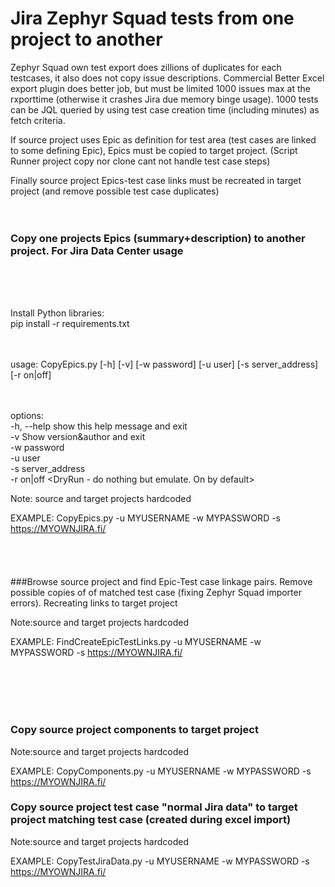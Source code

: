 # Jira Zephyr Squad tests from one project to another 
  
Zephyr Squad own test export does zillions of duplicates for each testcases, it also does not copy issue descriptions. 
Commercial Better Excel export plugin does better job, but must be limited 1000 issues max at the rxporttime (otherwise it crashes Jira due memory binge usage).  1000 tests can be JQL queried by using test case creation time (including minutes) as fetch criteria. 
  
If source project uses Epic as definition for test area (test cases are linked to some defining Epic), Epics must be copied to target project. (Script Runner project copy nor clone cant not handle test case steps)

Finally source project Epics-test case links must be recreated in target project (and remove possible test case duplicates) 
<br />
<br />
<br />   
### Copy one projects Epics (summary+description) to another project. For Jira Data Center usage
<br />
<br />
<br />

Install Python libraries:  
pip install -r requirements.txt    
<br />
<br />

    
usage: CopyEpics.py [-h] [-v] [-w password] [-u user] [-s server_address] [-r on|off]  
<br />
<br />


options:  
  -h, --help         show this help message and exit  
  -v                 Show version&author and exit  
  -w password        <JIRA password>  
  -u user            <JIRA user account>  
  -s server_address  <JIRA service>  
  -r on|off          <DryRun - do nothing but emulate. On by default>
  
  
Note: source and target projects hardcoded  

EXAMPLE: CopyEpics.py -u MYUSERNAME -w MYPASSWORD -s https://MYOWNJIRA.fi/  
<br />
<br />
<br />
<br />
###Browse source project and find Epic-Test case linkage pairs. Remove possible copies of of matched test case (fixing Zephyr Squad importer errors). Recreating links to target project

Note:source and target projects hardcoded   

EXAMPLE: FindCreateEpicTestLinks.py -u MYUSERNAME -w MYPASSWORD -s https://MYOWNJIRA.fi/   

<br />
<br />
<br />
<br />  

### Copy source project components to target project  
  
Note:source and target projects hardcoded 
  
EXAMPLE: CopyComponents.py -u MYUSERNAME -w MYPASSWORD -s https://MYOWNJIRA.fi/   


### Copy source project test case "normal Jira data" to target project matching test case (created during excel import)

Note:source and target projects hardcoded 
  
EXAMPLE: CopyTestJiraData.py -u MYUSERNAME -w MYPASSWORD -s https://MYOWNJIRA.fi/
